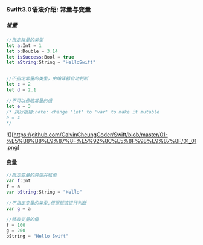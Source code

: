 ### Swift3.0语法介绍: 常量与变量

##### 常量

```Swift
//指定常量的类型
let a:Int = 1
let b:Double = 3.14
let isSuccess:Bool = true
let aString:String = "HelloSwift"


//不指定常量的类型，由编译器自动判断
let c = 2
let d = 2.1

//不可以修改常量的值
let e = 3
/* 执行报错:note: change 'let' to 'var' to make it mutable
e = 4
*/

```

!()[https://github.com/CalvinCheungCoder/Swift/blob/master/01-%E5%B8%B8%E9%87%8F%E5%92%8C%E5%8F%98%E9%87%8F/01_01.png]

#### 变量

```Swift
//指定变量的类型并赋值
var f:Int
f = a
var bString:String = "Hello"

//不指定变量的类型,根据赋值进行判断
var g = a

//修改变量的值
f = 100
g = 200
bString = "Hello Swift"

```

